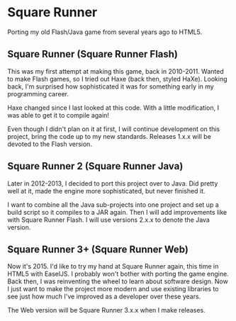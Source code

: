# Square Runner
Porting my old Flash/Java game from several years ago to HTML5.

## Square Runner (Square Runner Flash)

This was my first attempt at making this game, back in 2010-2011. Wanted to make Flash games, so I tried out Haxe (back then, styled HaXe). Looking back, I'm surprised how sophisticated it was for something early in my programming career.

Haxe changed since I last looked at this code. With a little modification, I was able to get it to compile again!

Even though I didn't plan on it at first, I will continue development on this project, bring the code up to my new standards. Releases 1.x.x will be devoted to the Flash version.

## Square Runner 2 (Square Runner Java)

Later in 2012-2013, I decided to port this project over to Java. Did pretty well at it, made the engine more sophisticated, but never finished it.

I want to combine all the Java sub-projects into one project and set up a build script so it compiles to a JAR again. Then I will add improvements like with Square Runner Flash. I will use versions 2.x.x to denote the Java version.

## Square Runner 3+ (Square Runner Web)

Now it's 2015. I'd like to try my hand at Square Runner again, this time in HTML5 with EaselJS. I probably won't bother with porting the game engine. Back then, I was reinventing the wheel to learn about software design. Now I just want to make the project more modern and use existing libraries to see just how much I've improved as a developer over these years.

The Web version will be Square Runner 3.x.x when I make releases.
